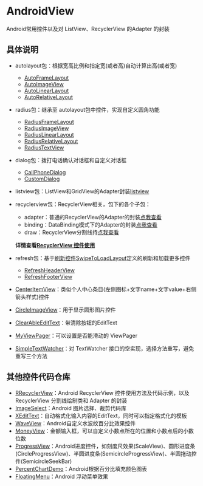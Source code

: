 # AndroidView
Android常用控件以及对 ListView、RecyclerView 的Adapter 的封装

## 具体说明

* autolayout包：根据宽高比例和指定宽(或者高)自动计算出高(或者宽)
    * [AutoFrameLayout](https://github.com/itrenjunhua/AndroidView/blob/master/android_view/src/main/java/com/renj/view/autolayout/AutoFrameLayout.java)
    * [AutoImageView](https://github.com/itrenjunhua/AndroidView/blob/master/android_view/src/main/java/com/renj/view/autolayout/AutoImageView.java)
    * [AutoLinearLayout](https://github.com/itrenjunhua/AndroidView/blob/master/android_view/src/main/java/com/renj/view/autolayout/AutoLinearLayout.java)
    * [AutoRelativeLayout](https://github.com/itrenjunhua/AndroidView/blob/master/android_view/src/main/java/com/renj/view/autolayout/AutoRelativeLayout.java)

* radius包：继承至 autolayout包中控件，实现自定义圆角功能
    * [RadiusFrameLayout](https://github.com/itrenjunhua/AndroidView/blob/master/android_view/src/main/java/com/renj/view/radius/RadiusFrameLayout.java)
    * [RadiusImageView](https://github.com/itrenjunhua/AndroidView/blob/master/android_view/src/main/java/com/renj/view/radius/RadiusImageView.java)
    * [RadiusLinearLayout](https://github.com/itrenjunhua/AndroidView/blob/master/android_view/src/main/java/com/renj/view/radius/RadiusLinearLayout.java)
    * [RadiusRelativeLayout](https://github.com/itrenjunhua/AndroidView/blob/master/android_view/src/main/java/com/renj/view/radius/RadiusRelativeLayout.java)
    * [RadiusTextView](https://github.com/itrenjunhua/AndroidView/blob/master/android_view/src/main/java/com/renj/view/radius/RadiusTextView.java)

* dialog包：拨打电话确认对话框和自定义对话框
    * [CallPhoneDialog](https://github.com/itrenjunhua/AndroidView/blob/master/android_view/src/main/java/com/renj/view/dialog/CallPhoneDialog.java)
    * [CustomDialog](https://github.com/itrenjunhua/AndroidView/blob/master/android_view/src/main/java/com/renj/view/dialog/CustomDialog.java)

* listview包：ListView和GridView的Adapter封装[listview](https://github.com/itrenjunhua/AndroidView/tree/master/android_view/src/main/java/com/renj/view/listview)

* recyclerview包：RecyclerView相关，包下的各个子包：
    * adapter：普通的RecyclerView的Adapter的封装[点我查看](https://github.com/itrenjunhua/AndroidView/tree/master/android_view/src/main/java/com/renj/view/recyclerview/adapter)
    * binding：DataBinding模式下的Adapter的封装[点我查看](https://github.com/itrenjunhua/AndroidView/tree/master/android_view/src/main/java/com/renj/view/recyclerview/binding)
    * draw：RecyclerView分割线持[点我查看](https://github.com/itrenjunhua/AndroidView/tree/master/android_view/src/main/java/com/renj/view/recyclerview/draw)

    **详情查看[RecyclerView 控件使用](https://github.com/itrenjunhua/RRecyclerView)**

* refresh包：基于[刷新控件SwipeToLoadLayout]( https://github.com/Aspsine/SwipeToLoadLayout)定义的刷新和加载更多控件
    * [RefreshHeaderView](https://github.com/itrenjunhua/AndroidView/blob/master/android_view/src/main/java/com/renj/view/refresh/RefreshHeaderView.java)
    * [RefreshFooterView](https://github.com/itrenjunhua/AndroidView/blob/master/android_view/src/main/java/com/renj/view/refresh/RefreshFooterView.java)

* [CenterItemView](https://github.com/itrenjunhua/AndroidView/blob/master/android_view/src/main/java/com/renj/view/CenterItemView.java)：类似个人中心条目(左侧图标+文字name+文字value+右侧箭头样式)控件
* [CircleImageView](https://github.com/itrenjunhua/AndroidView/blob/master/android_view/src/main/java/com/renj/view/CircleImageView.java)：用于显示圆形图片控件
* [ClearAbleEditText](https://github.com/itrenjunhua/AndroidView/blob/master/android_view/src/main/java/com/renj/view/ClearAbleEditText.java)：带清除按钮的EditText
* [MyViewPager](https://github.com/itrenjunhua/AndroidView/blob/master/android_view/src/main/java/com/renj/view/MyViewPager.java)：可以设置是否能滑动的 ViewPager
* [SimpleTextWatcher](https://github.com/itrenjunhua/AndroidView/blob/master/android_view/src/main/java/com/renj/view/SimpleTextWatcher.java)：对 TextWatcher 接口的空实现，选择方法重写，避免重写三个方法

## 其他控件代码仓库

* [RRecyclerView](https://github.com/itrenjunhua/RRecyclerView)：Android RecyclerView 控件使用方法及代码示例，以及 RecyclerView 分割线绘制类和 Adapter 的封装
* [ImageSelect](https://github.com/itrenjunhua/ImageSelect)：Android 图片选择、裁剪代码库
* [XEditText](https://github.com/itrenjunhua/XEditText)：自动格式化输入内容的EditText，同时可以指定格式化的模板
* [WaveView](https://github.com/itrenjunhua/WaveView)：Android自定义水波纹百分比效果控件
* [MoneyView](https://github.com/itrenjunhua/MoneyView)：金额输入框，可以自定义小数点所在的位置和小数点后的小数位数
* [ProgressView](https://github.com/itrenjunhua/ProgressView)：Android进度控件，如刻度尺效果(ScaleView)、圆形进度条(CircleProgressView)、半圆进度条(SemicircleProgressView)、半圆拖动控件(SemicircleSeekBar)
* [PercentChartDemo](https://github.com/itrenjunhua/PercentChartDemo)：Android根据百分比填充颜色图表
* [FloatingMenu](https://github.com/itrenjunhua/FloatingMenu)：Android 浮动菜单效果
